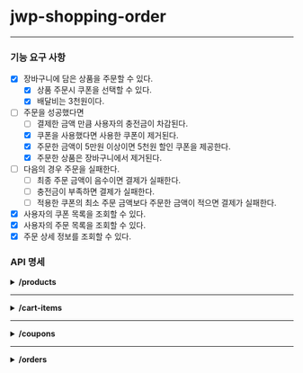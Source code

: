# jwp-shopping-order

---

### 기능 요구 사항

- [x] 장바구니에 담은 상품을 주문할 수 있다.
    - [x] 상품 주문시 쿠폰을 선택할 수 있다.
    - [x] 배달비는 3천원이다.
- [ ] 주문을 성공했다면
    - [ ] 결제한 금액 만큼 사용자의 충전금이 차감된다.
    - [x] 쿠폰을 사용했다면 사용한 쿠폰이 제거된다.
    - [x] 주문한 금액이 5만원 이상이면 5천원 할인 쿠폰을 제공한다.
    - [x] 주문한 상품은 장바구니에서 제거된다.
- [ ] 다음의 경우 주문을 실패한다.
    - [ ] 최종 주문 금액이 음수이면 결제가 실패한다.
    - [ ] 충전금이 부족하면 결제가 실패한다.
    - [ ] 적용한 쿠폰의 최소 주문 금액보다 주문한 금액이 적으면 결제가 실패한다.
- [x] 사용자의 쿠폰 목록을 조회할 수 있다.
- [x] 사용자의 주문 목록을 조회할 수 있다.
- [x] 주문 상세 정보를 조회할 수 있다.

### API 명세

<details>
<summary><strong>/products</strong></summary>

**`GET` /products**  
요청

```http request
Request method:    GET

Request URI:	/products
```

응답

```http request
HTTP/1.1 200 
```

```json
[
  {
    "id": 1,
    "name": "치킨",
    "price": 10000,
    "imageUrl": "https://images.unsplash.com/photo-1626082927389-6cd097cdc6ec?ixlib=rb-4.0.3&ixid=MnwxMjA3fDB8MHxwaG90by1wYWdlfHx8fGVufDB8fHx8&auto=format&fit=crop&w=2370&q=80"
  },
  {
    "id": 2,
    "name": "샐러드",
    "price": 20000,
    "imageUrl": "https://images.unsplash.com/photo-1512621776951-a57141f2eefd?ixlib=rb-4.0.3&ixid=MnwxMjA3fDB8MHxwaG90by1wYWdlfHx8fGVufDB8fHx8&auto=format&fit=crop&w=2370&q=80"
  },
  {
    "id": 3,
    "name": "피자",
    "price": 13000,
    "imageUrl": "https://images.unsplash.com/photo-1595854341625-f33ee10dbf94?ixlib=rb-4.0.3&ixid=MnwxMjA3fDB8MHxwaG90by1wYWdlfHx8fGVufDB8fHx8&auto=format&fit=crop&w=1740&q=80"
  }
]
```

<br>

**`GET` /products/{id}**  
요청

```http request
Request method:    GET

Request URI:	/products/1
```

응답

```http request
HTTP/1.1 200 
```

```json
{
  "id": 1,
  "name": "치킨",
  "price": 10000,
  "imageUrl": "https://images.unsplash.com/photo-1626082927389-6cd097cdc6ec?ixlib=rb-4.0.3&ixid=MnwxMjA3fDB8MHxwaG90by1wYWdlfHx8fGVufDB8fHx8&auto=format&fit=crop&w=2370&q=80"
}
```

<br>

**`POST` /products**

요청

```http request
Request method:    POST

Request URI:	/products
```

```json
{
  "name": "햄버거",
  "price": 5000,
  "imageUrl": "https://images.unsplash.com/photo-1561758033-d89a9ad46330?ixlib=rb-4.0.3&ixid=MnwxMjA3fDB8MHxwaG90by1wYWdlfHx8fGVufDB8fHx8&auto=format&fit=crop&w=2370&q=80"
}
```

응답

```http request
HTTP/1.1 201

Location: /products/4
```

<br>

**`PUT` /products/{id}**

요청

```http request
Request method:    PUT

Request URI:	/products/1
```

```json
{
  "name": "치킨",
  "price": 20000,
  "imageUrl": "https://images.unsplash.com/photo-1626082927389-6cd097cdc6ec?ixlib=rb-4.0.3&ixid=MnwxMjA3fDB8MHxwaG90by1wYWdlfHx8fGVufDB8fHx8&auto=format&fit=crop&w=2370&q=80"
}
```

응답

```http request
HTTP/1.1 200 
```

<br>

**`DELETE` /products/{id}**  
요청

```http request
Request method:    GET

Request URI:	/products/1
```

응답

```http request
HTTP/1.1 204 
```

</details>

---

<details>
<summary><strong>/cart-items</strong></summary>

**`GET` /cart-items**  
요청

```http request
Request method:    GET

Request URI:	/cart-items
Headers:        Authorization=BasicYUBhLmNvbToxMjM0
```

응답

```http request
HTTP/1.1 200 
```

```json
[
  {
    "id": 1,
    "quantity": 2,
    "product": {
      "id": 1,
      "name": "치킨",
      "price": 10000,
      "imageUrl": "https://images.unsplash.com/photo-1626082927389-6cd097cdc6ec?ixlib=rb-4.0.3&ixid=MnwxMjA3fDB8MHxwaG90by1wYWdlfHx8fGVufDB8fHx8&auto=format&fit=crop&w=2370&q=80"
    }
  },
  {
    "id": 2,
    "quantity": 4,
    "product": {
      "id": 2,
      "name": "샐러드",
      "price": 20000,
      "imageUrl": "https://images.unsplash.com/photo-1512621776951-a57141f2eefd?ixlib=rb-4.0.3&ixid=MnwxMjA3fDB8MHxwaG90by1wYWdlfHx8fGVufDB8fHx8&auto=format&fit=crop&w=2370&q=80"
    }
  }
]
```

<br>

**`POST` /cart-items**  
요청

```http request
Request method:    POST

Request URI:	/cart-items
Headers:		Authorization=BasicYUBhLmNvbToxMjM0
```

```json
{
  "productId": 1
}
```

응답

```http request
HTTP/1.1 201

Location: /cart-items/4
```

<br>

**`PATCH` /cart-items/{id}**  
요청

```http request
Request method:    PATCH

Request URI:	/cart-items/1
Headers:		Authorization=BasicYUBhLmNvbToxMjM0
```

```json
{
  "quantity": 2
}
```

응답

```http request
HTTP/1.1 200
```

<br>

**`DELETE` /cart-items/{id}**  
요청

```http request
Request method:    DELETE

Request URI:	/cart-items/1
Headers:		Authorization=BasicYUBhLmNvbToxMjM0
```

응답

```http request
HTTP/1.1 204
```

</details>

---

<details>
<summary><strong>/coupons</strong></summary>

**`GET` /coupons**  
요청

```http request
Request method:    GET

Request URI:	/coupons
Headers:        Authorization=BasicYUBhLmNvbToxMjM0
```

응답

```http request
HTTP/1.1 200 
```

```json
[
  {
    "id": 1,
    "name": "1000원 할인 쿠폰",
    "discountPrice": 1000
  },
  {
    "id": 3,
    "name": "3000원 할인 쿠폰",
    "discountPrice": 3000
  }
]
```

<br>

**`POST` /coupons**  
요청

```http request
Request method:    POST

Request URI:	/coupons
Headers:        Authorization=BasicYUBhLmNvbToxMjM0
```

```json
{
  "couponId": 2
}
```

응답

```http request
HTTP/1.1 201

Location: /coupons
```

</details>

---

<details>
<summary><strong>/orders</strong></summary>

**`POST` /orders**  
요청

```http request
Request method:    POST

Request URI:	/orders
Headers:        Authorization=BasicYUBhLmNvbToxMjM0
```

```json
{
  "cartItemIds": [
    1,
    2
  ],
  "totalPrice": 5000,
  "couponId": 1
}
```

응답 (주문 성공 시)

```http request
HTTP/1.1 200

Location: /orders
```

응답 (주문 실패 시)

```http request
HTTP/1.1 400

Location: /orders
```

<br>

**`GET` /orders**  
요청

```http request
Request method:    GET

Request URI:	/orders
Headers:        Authorization=BasicYUBhLmNvbToxMjM0
```

응답

```http request
HTTP/1.1 200 
```

```json
[
  {
    "orderId": 1,
    "orderItems": [
      {
        "id": 1,
        "quantity": 3,
        "product": {
          "id": 2,
          "name": "샐러드",
          "price": 5000,
          "imageUrl": "https://images.unsplash.com/photo-2"
        }
      },
      {
        "id": 2,
        "quantity": 2,
        "product": {
          "id": 3,
          "name": "치킨",
          "price": 20000,
          "imageUrl": "https://images.unsplash.com/photo-3"
        }
      }
    ]
  },
  {
    "orderId": 2,
    "orderItems": [
      {
        "id": 3,
        "quantity": 1,
        "product": {
          "id": 2,
          "name": "샐러드",
          "price": 5000,
          "imageUrl": "https://images.unsplash.com/photo-2"
        }
      },
      {
        "id": 4,
        "quantity": 1,
        "product": {
          "id": 3,
          "name": "치킨",
          "price": 20000,
          "imageUrl": "https://images.unsplash.com/photo-3"
        }
      }
    ]
  }
]
```

<br>

**`GET` /orders/{id}**  
요청

```http request
Request method:    GET

Request URI:	/orders/1
Headers:        Authorization=BasicYUBhLmNvbToxMjM0
```

응답

```http request
HTTP/1.1 200 
```

```json
{
  "order": {
    "orderId": 1,
    "orderItems": [
      {
        "id": 1,
        "quantity": 3,
        "product": {
          "id": 2,
          "name": "샐러드",
          "price": 5000,
          "imageUrl": "https://images.unsplash.com/photo-2"
        }
      },
      {
        "id": 100,
        "quantity": 2,
        "product": {
          "id": 3,
          "name": "치킨",
          "price": 20000,
          "imageUrl": "https://images.unsplash.com/photo-3"
        }
      }
    ]
  },
  "totalPrice": 55000
}
```

</details>